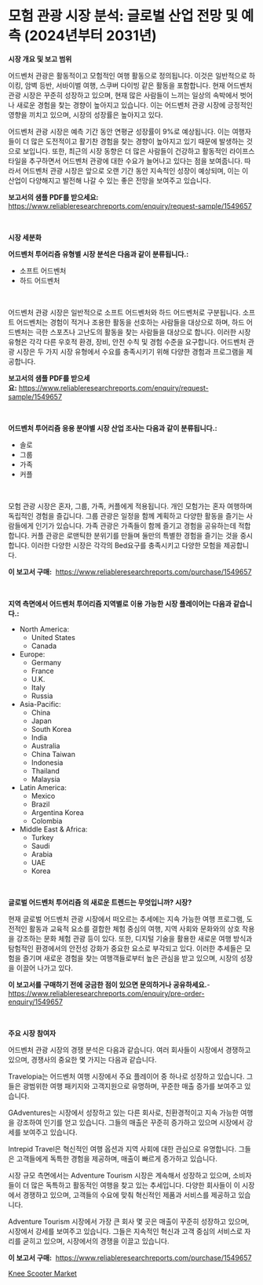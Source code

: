 <p><h1>모험 관광 시장 분석: 글로벌 산업 전망 및 예측 (2024년부터 2031년)</h1></p><p><strong>시장 개요 및 보고 범위</strong></p>
<p><p>어드벤처 관광은 활동적이고 모험적인 여행 활동으로 정의됩니다. 이것은 일반적으로 하이킹, 암벽 등반, 서바이벌 여행, 스쿠버 다이빙 같은 활동을 포함합니다. 현재 어드벤처 관광 시장은 꾸준히 성장하고 있으며, 현재 많은 사람들이 느끼는 일상의 속박에서 벗어나 새로운 경험을 찾는 경향이 높아지고 있습니다. 이는 어드벤처 관광 시장에 긍정적인 영향을 끼치고 있으며, 시장의 성장률은 높아지고 있다.</p><p>어드벤처 관광 시장은 예측 기간 동안 연평균 성장률이 9%로 예상됩니다. 이는 여행자들이 더 많은 도전적이고 활기찬 경험을 찾는 경향이 높아지고 있기 때문에 발생하는 것으로 보입니다. 또한, 최근의 시장 동향은 더 많은 사람들이 건강하고 활동적인 라이프스타일을 추구하면서 어드벤처 관광에 대한 수요가 늘어나고 있다는 점을 보여줍니다. 따라서 어드벤처 관광 시장은 앞으로 오랜 기간 동안 지속적인 성장이 예상되며, 이는 이 산업이 다양해지고 발전해 나갈 수 있는 좋은 전망을 보여주고 있습니다.</p></p>
<p><strong>보고서의 샘플 PDF를 받으세요:</strong> <a href="https://www.reliableresearchreports.com/enquiry/request-sample/1549657">https://www.reliableresearchreports.com/enquiry/request-sample/1549657</a></p>
<p>&nbsp;</p>
<p><strong>시장 세분화</strong></p>
<p><strong>어드벤처 투어리즘 유형별 시장 분석은 다음과 같이 분류됩니다.:</strong></p>
<p><ul><li>소프트 어드벤처</li><li>하드 어드벤처</li></ul></p>
<p>&nbsp;</p>
<p><p>어드벤처 관광 시장은 일반적으로 소프트 어드벤처와 하드 어드벤처로 구분됩니다. 소프트 어드벤처는 경험이 적거나 조용한 활동을 선호하는 사람들을 대상으로 하며, 하드 어드벤처는 극한 스포츠나 고난도의 활동을 찾는 사람들을 대상으로 합니다. 이러한 시장 유형은 각각 다른 우호적 환경, 장비, 안전 수칙 및 경험 수준을 요구합니다. 어드벤처 관광 시장은 두 가지 시장 유형에서 수요를 충족시키기 위해 다양한 경험과 프로그램을 제공합니다.</p></p>
<p><strong>보고서의 샘플 PDF를 받으세요:</strong>&nbsp;<a href="https://www.reliableresearchreports.com/enquiry/request-sample/1549657">https://www.reliableresearchreports.com/enquiry/request-sample/1549657</a></p>
<p>&nbsp;</p>
<p><strong> 어드벤처 투어리즘 응용 분야별 시장 산업 조사는 다음과 같이 분류됩니다.:</strong></p>
<p><ul><li>솔로</li><li>그룹</li><li>가족</li><li>커플</li></ul></p>
<p>&nbsp;</p>
<p><p>모험 관광 시장은 혼자, 그룹, 가족, 커플에게 적용됩니다. 개인 모험가는 혼자 여행하며 독립적인 경험을 즐깁니다. 그룹 관광은 일정을 함께 계획하고 다양한 활동을 즐기는 사람들에게 인기가 있습니다. 가족 관광은 가족들이 함께 즐기고 경험을 공유하는데 적합합니다. 커플 관광은 로맨틱한 분위기를 만들며 둘만의 특별한 경험을 즐기는 것을 중시합니다. 이러한 다양한 시장은 각각의 Bed요구를 충족시키고 다양한 모험을 제공합니다.</p></p>
<p><strong>이 보고서 구매:</strong>&nbsp; <a href="https://www.reliableresearchreports.com/purchase/1549657">https://www.reliableresearchreports.com/purchase/1549657</a></p>
<p>&nbsp;</p>
<p><strong>지역 측면에서 어드벤처 투어리즘 지역별로 이용 가능한 시장 플레이어는 다음과 같습니다.:</strong></p>
<p><ul>
    <li>
        North America:
        <ul>
            <li>United States</li>
            <li>Canada</li>
        </ul>
    </li>
    <li>
        Europe:
        <ul>
            <li>Germany</li>
            <li>France</li>
            <li>U.K.</li>
            <li>Italy</li>
            <li>Russia</li>
        </ul>
    </li>
    <li>
        Asia-Pacific:
        <ul>
            <li>China</li>
            <li>Japan</li>
            <li>South Korea</li>
            <li>India</li>
            <li>Australia</li>
            <li>China Taiwan</li>
            <li>Indonesia</li>
            <li>Thailand</li>
            <li>Malaysia</li>
        </ul>
    </li>
    <li>
        Latin America:
        <ul>
            <li>Mexico</li>
            <li>Brazil</li>
            <li>Argentina Korea</li>
            <li>Colombia</li>
        </ul>
    </li>
    <li>
        Middle East & Africa:
        <ul>
            <li>Turkey</li>
            <li>Saudi</li>
            <li>Arabia</li>
            <li>UAE</li>
            <li>Korea</li>
        </ul>
    </li>
    </ul></p>
<p>&nbsp;</p>
<p><strong>글로벌 어드벤처 투어리즘 의 새로운 트렌드는 무엇입니까? 시장?</strong></p>
<p><p>현재 글로벌 어드벤처 관광 시장에서 떠오르는 추세에는 지속 가능한 여행 프로그램, 도전적인 활동과 교육적 요소를 결합한 체험 중심의 여행, 지역 사회와 문화와의 상호 작용을 강조하는 문화 체험 관광 등이 있다. 또한, 디지털 기술을 활용한 새로운 여행 방식과 탐험적인 환경에서의 안전성 강화가 중요한 요소로 부각되고 있다. 이러한 추세들은 모험을 즐기며 새로운 경험을 찾는 여행객들로부터 높은 관심을 받고 있으며, 시장의 성장을 이끌어 나가고 있다.</p></p>
<p><strong>이 보고서를 구매하기 전에 궁금한 점이 있으면 문의하거나 공유하세요.</strong>- <a href="https://www.reliableresearchreports.com/enquiry/pre-order-enquiry/1549657">https://www.reliableresearchreports.com/enquiry/pre-order-enquiry/1549657</a></p>
<p>&nbsp;</p>
<p><strong>주요 시장 참여자</strong></p>
<p><p>어드벤처 관광 시장의 경쟁 분석은 다음과 같습니다. 여러 회사들이 시장에서 경쟁하고 있으며, 경쟁사의 중요한 몇 가지는 다음과 같습니다.</p><p>Travelopia는 어드벤처 여행 시장에서 주요 플레이어 중 하나로 성장하고 있습니다. 그들은 광범위한 여행 패키지와 고객지원으로 유명하며, 꾸준한 매출 증가를 보여주고 있습니다.</p><p>GAdventures는 시장에서 성장하고 있는 다른 회사로, 친환경적이고 지속 가능한 여행을 강조하여 인기를 얻고 있습니다. 그들의 매출은 꾸준히 증가하고 있으며 시장에서 강세를 보여주고 있습니다.</p><p>Intrepid Travel은 혁신적인 여행 옵션과 지역 사회에 대한 관심으로 유명합니다. 그들은 고객들에게 독특한 경험을 제공하며, 매출이 빠르게 증가하고 있습니다.</p><p>시장 규모 측면에서는 Adventure Tourism 시장은 계속해서 성장하고 있으며, 소비자들이 더 많은 독특하고 활동적인 여행을 찾고 있는 추세입니다. 다양한 회사들이 이 시장에서 경쟁하고 있으며, 고객들의 수요에 맞춰 혁신적인 제품과 서비스를 제공하고 있습니다.</p><p>Adventure Tourism 시장에서 가장 큰 회사 몇 곳은 매출이 꾸준히 성장하고 있으며, 시장에서 강세를 보여주고 있습니다. 그들은 지속적인 혁신과 고객 중심의 서비스로 자리를 굳히고 있으며, 시장에서의 경쟁을 이끌고 있습니다.</p></p>
<p><strong>이 보고서 구매:</strong>&nbsp;&nbsp;<a href="https://www.reliableresearchreports.com/purchase/1549657">https://www.reliableresearchreports.com/purchase/1549657</a></p>
<p><p><a href="https://github.com/Hazelklievgspy6vdcsmu106w/Market-Research-Report-List-1/blob/main/knee-scooter-market.md">Knee Scooter Market</a></p></p>
